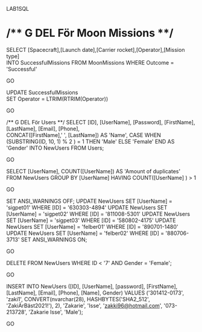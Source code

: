 LAB1SQL
# /** G DEL För Moon Missions **/ 
SELECT [Spacecraft],[Launch date],[Carrier rocket],[Operator],[Mission type]  
INTO SuccessfulMissions
FROM MoonMissions
WHERE Outcome = 'Successful'

GO

 UPDATE SuccessfulMissions   
 SET Operator = LTRIM(RTRIM(Operator))

 GO

 /** G DEL För Users **/ 
 SELECT	[ID], [UserName], [Password], [FirstName], [LastName], [Email], [Phone], 		
 CONCAT([FirstName],' ', [LastName])
		AS 'Name',
		CASE
			WHEN (SUBSTRING(ID, 10, 1) % 2 ) = 1
			THEN 'Male'
			ELSE 'Female'
		END AS 'Gender'
INTO NewUsers 
FROM Users;

GO

SELECT [UserName], COUNT([UserName]) AS 'Amount of duplicates'
FROM NewUsers
GROUP BY [UserName]
HAVING COUNT([UserName] ) > 1

GO

SET ANSI_WARNINGS  OFF;
UPDATE NewUsers SET [UserName] = 'sigpet01' WHERE [ID] = '630303-4894'
UPDATE NewUsers SET [UserName] = 'sigpet02' WHERE [ID] = '811008-5301'
UPDATE NewUsers SET [UserName] = 'sigpet03' WHERE [ID] = '580802-4175'
UPDATE NewUsers SET [UserName] = 'felber01' WHERE [ID] = '890701-1480'
UPDATE NewUsers SET [UserName] = 'felber02' WHERE [ID] = '880706-3713'
SET ANSI_WARNINGS ON;

GO

DELETE FROM NewUsers WHERE ID < '7' AND Gender = 'Female';

GO

INSERT INTO NewUsers ([ID], [UserName], [password], [FirstName], [LastName], [Email], [Phone], [Name], Gender)
VALUES ('301412-0173', 
'zaki1', 
 CONVERT(nvarchar(28), HASHBYTES('SHA2_512', 'ZakiÄrBäst2021!'), 2), 
'Zakarie', 
'Isse', 
'zakki96@hotmail.com',
'073-213728', 
'Zakarie Isse', 
'Male');

GO
